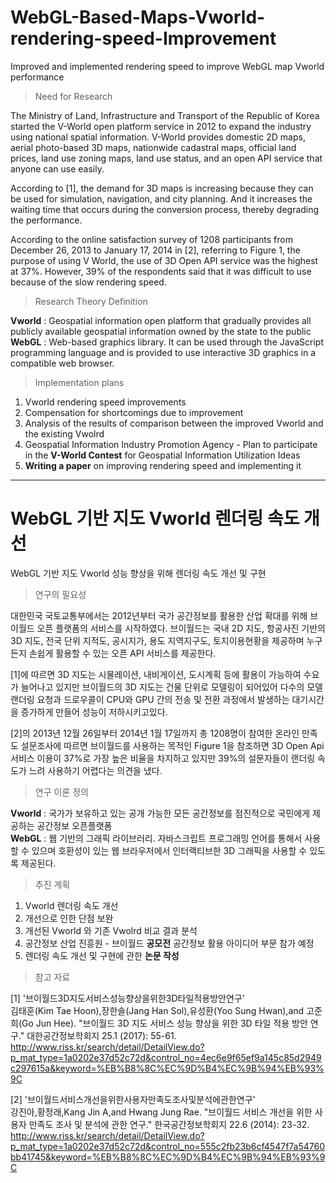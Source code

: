 # WebGL-Based-Maps-Vworld-rendering-speed-Improvement
Improved and implemented rendering speed to improve WebGL map Vworld performance

> Need for Research

The Ministry of Land, Infrastructure and Transport of the Republic of Korea started the V-World open platform service in 2012 to expand the industry using national spatial information. V-World provides domestic 2D maps, aerial photo-based 3D maps, nationwide cadastral maps, official land prices, land use zoning maps, land use status, and an open API service that anyone can use easily.

According to [1], the demand for 3D maps is increasing because they can be used for simulation, navigation, and city planning. And it increases the waiting time that occurs during the conversion process, thereby degrading the performance.

 According to the online satisfaction survey of 1208 participants from December 26, 2013 to January 17, 2014 in [2], referring to Figure 1, the purpose of using V World, the use of 3D Open API service was the highest at 37%. However, 39% of the respondents said that it was difficult to use because of the slow rendering speed.
 
> Research Theory Definition

**Vworld** : Geospatial information open platform that gradually provides all publicly available geospatial information owned by the state to the public <br>
**WebGL** : Web-based graphics library. It can be used through the JavaScript programming language and is provided to use interactive 3D graphics in a compatible web browser. <br>

> Implementation plans

1. Vworld rendering speed improvements
2. Compensation for shortcomings due to improvement
3. Analysis of the results of comparison between the improved Vworld and the existing Vwolrd
4. Geospatial Information Industry Promotion Agency - Plan to participate in the **V-World Contest** for Geospatial Information Utilization Ideas
5. **Writing a paper** on improving rendering speed and implementing it

***

# WebGL 기반 지도 Vworld 렌더링 속도 개선
WebGL 기반 지도 Vworld 성능 향상을 위해 렌더링 속도 개선 및 구현

> 연구의 필요성

대한민국 국토교통부에서는 2012년부터 국가 공간정보를 활용한 산업 확대를 위해 브이월드 오픈 플랫폼의 서비스를 시작하였다. 브이월드는 국내 2D 지도, 항공사진 기반의 3D 지도, 전국 단위 지적도, 공시지가, 용도 지역지구도, 토지이용현황을 제공하며 누구든지 손쉽게 활용할 수 있는 오픈 API 서비스를 제공한다. 

[1]에 따르면 3D 지도는 시물레이션, 내비게이션, 도시계획 등에 활용이 가능하여 수요가 늘어나고 있지만 브이월드의 3D 지도는 건물 단위로 모델링이 되어있어  다수의 모델 랜더링 요청과 드로우콜이 CPU와 GPU 간의 전송 및 전환 과정에서 발생하는 대기시간을 증가하게 만들어 성능이 저하시키고있다.

 [2]의 2013년 12월 26일부터 2014년 1월 17일까지 총 1208명이 참여한 온라인 만족도 설문조사에 따르면 브이월드를 사용하는 목적인 Figure 1을 참조하면 3D Open Api 서비스  이용이 37%로 가장 높은 비율을 차지하고 있지만 39%의 설문자들이 랜더링 속도가 느려 사용하기 어렵다는 의견을 냈다.

> 연구 이론 정의

**Vworld** : 국가가 보유하고 있는 공개 가능한 모든 공간정보를 점진적으로 국민에게 제공하는 공간정보 오픈플랫폼 <br>
**WebGL** : 웹 기반의 그래픽 라이브러리. 자바스크립트 프로그래밍 언어를 통해서 사용할 수 있으며 호환성이 있는 웹 브라우저에서 인터랙티브한 3D 그래픽을 사용할 수 있도록 제공된다. <br>


> 추진 계획

1. Vworld 렌더링 속도 개선
2. 개선으로 인한 단점 보완
3. 개선된 Vworld 와 기존 Vwolrd 비교 결과 분석
4. 공간정보 산업 진흥원 - 브이월드 **공모전** 공간정보 활용 아이디어 부문 참가 예정
5. 렌더링 속도 개선 및 구현에 관한 **논문 작성**

> 참고 자료

[1] '브이월드3D지도서비스성능향상을위한3D타일적용방안연구'<br>
김태훈(Kim Tae Hoon),장한솔(Jang Han Sol),유성환(Yoo Sung Hwan),and 고준희(Go Jun Hee). "브이월드 3D 지도 서비스 성능 향상을 위한 3D 타일 적용 방안 연구." 대한공간정보학회지 25.1 (2017): 55-61. <br>
http://www.riss.kr/search/detail/DetailView.do?p_mat_type=1a0202e37d52c72d&control_no=4ec6e9f65ef9a145c85d2949c297615a&keyword=%EB%B8%8C%EC%9D%B4%EC%9B%94%EB%93%9C

[2] '브이월드서비스개선을위한사용자만족도조사및분석에관한연구'<br>
강진아,황정래,Kang Jin A,and Hwang Jung Rae. "브이월드 서비스 개선을 위한 사용자 만족도 조사 및 분석에 관한 연구." 한국공간정보학회지 22.6 (2014): 23-32.<br>
http://www.riss.kr/search/detail/DetailView.do?p_mat_type=1a0202e37d52c72d&control_no=555c2fb23b6cf4547f7a54760bb41745&keyword=%EB%B8%8C%EC%9D%B4%EC%9B%94%EB%93%9C


